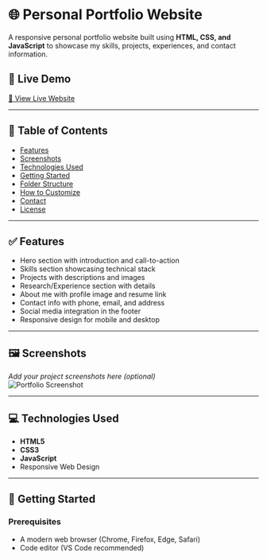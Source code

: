 # 🌐 Personal Portfolio Website

A responsive personal portfolio website built using **HTML, CSS, and JavaScript** to showcase my skills, projects, experiences, and contact information.

## 📌 Live Demo

[🔗 View Live Website](https://your-live-link.com)

---

## 📁 Table of Contents

- [Features](#features)
- [Screenshots](#screenshots)
- [Technologies Used](#technologies-used)
- [Getting Started](#getting-started)
- [Folder Structure](#folder-structure)
- [How to Customize](#how-to-customize)
- [Contact](#contact)
- [License](#license)

---

## ✅ Features

- Hero section with introduction and call-to-action
- Skills section showcasing technical stack
- Projects with descriptions and images
- Research/Experience section with details
- About me with profile image and resume link
- Contact info with phone, email, and address
- Social media integration in the footer
- Responsive design for mobile and desktop

---

## 🖼️ Screenshots

_Add your project screenshots here (optional)_  
![Portfolio Screenshot](./image/screenshot1.jpg)

---

## 💻 Technologies Used

- **HTML5**
- **CSS3**
- **JavaScript**
- Responsive Web Design

---

## 🚀 Getting Started

### Prerequisites

- A modern web browser (Chrome, Firefox, Edge, Safari)
- Code editor (VS Code recommended)

